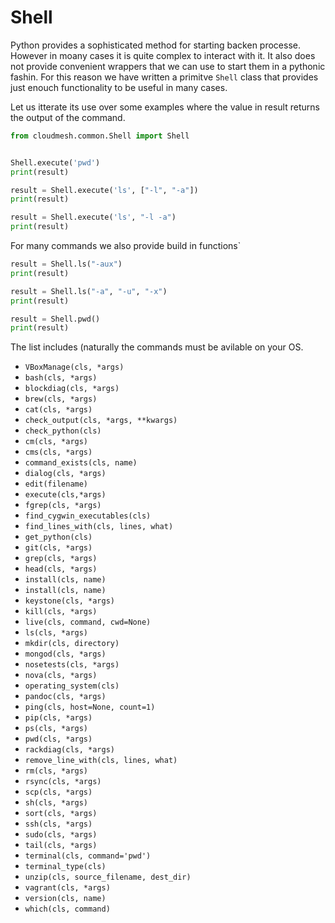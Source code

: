 # Shell

Python provides a sophisticated method for starting backen processe.
However in moany cases it is quite complex to interact with it. It also
does not provide convenient wrappers that we can use to start them in a
pythonic fashin. For this reason we have written a primitve `Shell`
class that provides just enouch functionality to be useful in many
cases.

Let us itterate its use over some examples where the value in result returns the output of the command.


```python
from cloudmesh.common.Shell import Shell


Shell.execute('pwd')
print(result)

result = Shell.execute('ls', ["-l", "-a"])
print(result)

result = Shell.execute('ls', "-l -a")
print(result)
```

For many commands we also provide build in functions`

```python
result = Shell.ls("-aux")
print(result)

result = Shell.ls("-a", "-u", "-x")
print(result)

result = Shell.pwd()
print(result)
```

The list includes (naturally the commands must be avilable on your OS.

* `VBoxManage(cls, *args)`
* `bash(cls, *args)`
* `blockdiag(cls, *args)`
* `brew(cls, *args)`
* `cat(cls, *args)`
* `check_output(cls, *args, **kwargs)`
* `check_python(cls)`
* `cm(cls, *args)`
* `cms(cls, *args)`
* `command_exists(cls, name)`
* `dialog(cls, *args)`
* `edit(filename)`
* `execute(cls,*args)`
* `fgrep(cls, *args)`
* `find_cygwin_executables(cls)`
* `find_lines_with(cls, lines, what)`
* `get_python(cls)`
* `git(cls, *args)`
* `grep(cls, *args)`
* `head(cls, *args)`
* `install(cls, name)`
* `install(cls, name)`
* `keystone(cls, *args)`
* `kill(cls, *args)`
* `live(cls, command, cwd=None)`
* `ls(cls, *args)`
* `mkdir(cls, directory)`
* `mongod(cls, *args)`
* `nosetests(cls, *args)`
* `nova(cls, *args)`
* `operating_system(cls)`
* `pandoc(cls, *args)`
* `ping(cls, host=None, count=1)`
* `pip(cls, *args)`
* `ps(cls, *args)`
* `pwd(cls, *args)`
* `rackdiag(cls, *args)`
* `remove_line_with(cls, lines, what)`
* `rm(cls, *args)`
* `rsync(cls, *args)`
* `scp(cls, *args)`
* `sh(cls, *args)`
* `sort(cls, *args)`
* `ssh(cls, *args)`
* `sudo(cls, *args)`
* `tail(cls, *args)`
* `terminal(cls, command='pwd')`
* `terminal_type(cls)`
* `unzip(cls, source_filename, dest_dir)`
* `vagrant(cls, *args)`
* `version(cls, name)`
* `which(cls, command)`
